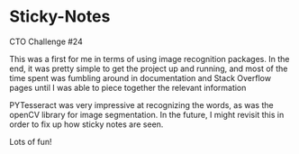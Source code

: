 # Sticky-Notes
CTO Challenge #24 

This was a first for me in terms of using image recognition packages. In the end, it was pretty simple to get the project up and running, and most of the time spent was fumbling around in documentation and Stack Overflow pages until I was able to piece together the relevant information

PYTesseract was very impressive at recognizing the words, as was the openCV library for image segmentation. In the future, I might revisit this in order to fix up how sticky notes are seen.

Lots of fun!





